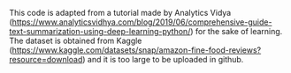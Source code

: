 This code is adapted from a tutorial made by Analytics Vidya (https://www.analyticsvidhya.com/blog/2019/06/comprehensive-guide-text-summarization-using-deep-learning-python/) for the sake of learning.
The dataset is obtained from Kaggle (https://www.kaggle.com/datasets/snap/amazon-fine-food-reviews?resource=download) and it is too large to be uploaded in github.
 
